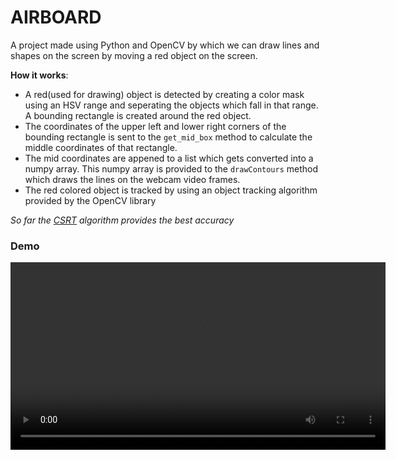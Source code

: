 # AIRBOARD

A project made using Python and OpenCV by which we can draw lines and shapes on the screen by moving a red object on the screen.

**How it works**:

- A red(used for drawing) object is detected by creating a color mask using an HSV range and seperating the objects which fall in that range. A bounding rectangle is created around the red object.
- The coordinates of the upper left and lower right corners of the bounding rectangle is sent to the `get_mid_box` method to calculate the middle coordinates of that rectangle.
- The mid coordinates are appened to a list which gets converted into a numpy array. This numpy array is provided to the `drawContours` method which draws the lines on the webcam video frames.
- The red colored object is tracked by using an object tracking algorithm provided by the OpenCV library

*So far the [CSRT](https://arxiv.org/pdf/1611.08461.pdf) algorithm provides the best accuracy*

### Demo

<video src="assets/screencast.mp4" width="600px"></video>